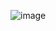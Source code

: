 ![image](https://github.com/Bt08s/Network-Tool/assets/68190921/469c7372-41a0-42c0-b8cf-644cf0fa9d73)

